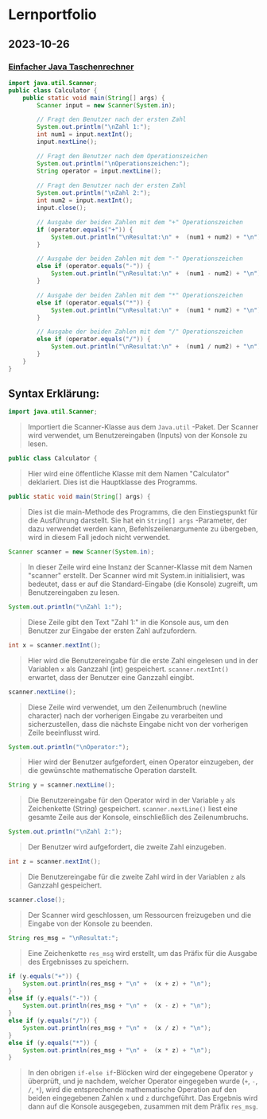 # Lernportfolio

## 2023-10-26

### [Einfacher Java Taschenrechner](calculator.java)

~~~~java
import java.util.Scanner;
public class Calculator {
    public static void main(String[] args) {
        Scanner input = new Scanner(System.in);

        // Fragt den Benutzer nach der ersten Zahl
        System.out.println("\nZahl 1:");
        int num1 = input.nextInt();
        input.nextLine();

        // Fragt den Benutzer nach dem Operationszeichen
        System.out.println("\nOperationszeichen:");
        String operator = input.nextLine();
        
        // Fragt den Benutzer nach der ersten Zahl
        System.out.println("\nZahl 2:");
        int num2 = input.nextInt();
        input.close();

        // Ausgabe der beiden Zahlen mit dem "+" Operationszeichen
        if (operator.equals("+")) {
            System.out.println("\nResultat:\n" +  (num1 + num2) + "\n");
        }

        // Ausgabe der beiden Zahlen mit dem "-" Operationszeichen
        else if (operator.equals("-")) {
            System.out.println("\nResultat:\n" +  (num1 - num2) + "\n");
        }

        // Ausgabe der beiden Zahlen mit dem "*" Operationszeichen
        else if (operator.equals("*")) {
            System.out.println("\nResultat:\n" +  (num1 * num2) + "\n");
        }

        // Ausgabe der beiden Zahlen mit dem "/" Operationszeichen
        else if (operator.equals("/")) {
            System.out.println("\nResultat:\n" +  (num1 / num2) + "\n");
        }
    }
}
~~~~


## Syntax Erklärung:

~~~~java
import java.util.Scanner;
~~~~

> Importiert die Scanner-Klasse aus dem `Java.util` -Paket. Der Scanner wird verwendet, um Benutzereingaben (Inputs) von der Konsole zu lesen.

~~~~java
public class Calculator {
~~~~
 > Hier wird eine öffentliche Klasse mit dem Namen "Calculator" deklariert. Dies ist die Hauptklasse des Programms.

~~~~java
public static void main(String[] args) {
~~~~
> Dies ist die main-Methode des Programms, die den Einstiegspunkt für die Ausführung darstellt. Sie hat ein `String[] args` -Parameter, der dazu verwendet werden kann, Befehlszeilenargumente zu übergeben, wird in diesem Fall jedoch nicht verwendet.

~~~~java
Scanner scanner = new Scanner(System.in);
~~~~
> In dieser Zeile wird eine Instanz der Scanner-Klasse mit dem Namen "scanner" erstellt. Der Scanner wird mit System.in initialisiert, was bedeutet, dass er auf die Standard-Eingabe (die Konsole) zugreift, um Benutzereingaben zu lesen.

~~~~java
System.out.println("\nZahl 1:");
~~~~
> Diese Zeile gibt den Text "Zahl 1:" in die Konsole aus, um den Benutzer zur Eingabe der ersten Zahl aufzufordern.

~~~~java
int x = scanner.nextInt();
~~~~
> Hier wird die Benutzereingabe für die erste Zahl eingelesen und in der Variablen `x` als Ganzzahl (int) gespeichert. `scanner.nextInt()` erwartet, dass der Benutzer eine Ganzzahl eingibt.

~~~~java
scanner.nextLine();
~~~~
> Diese Zeile wird verwendet, um den Zeilenumbruch (newline character) nach der vorherigen Eingabe zu verarbeiten und sicherzustellen, dass die nächste Eingabe nicht von der vorherigen Zeile beeinflusst wird.


~~~~java
System.out.println("\nOperator:");
~~~~
> Hier wird der Benutzer aufgefordert, einen Operator einzugeben, der die gewünschte mathematische Operation darstellt.

~~~~java
String y = scanner.nextLine();
~~~~
> Die Benutzereingabe für den Operator wird in der Variable `y` als Zeichenkette (String) gespeichert. `scanner.nextLine()` liest eine gesamte Zeile aus der Konsole, einschließlich des Zeilenumbruchs.

~~~~java
System.out.println("\nZahl 2:");
~~~~
> Der Benutzer wird aufgefordert, die zweite Zahl einzugeben.

~~~~java
int z = scanner.nextInt();
~~~~
> Die Benutzereingabe für die zweite Zahl wird in der Variablen `z` als Ganzzahl gespeichert.

~~~~java
scanner.close();
~~~~
> Der Scanner wird geschlossen, um Ressourcen freizugeben und die Eingabe von der Konsole zu beenden.

~~~~java
String res_msg = "\nResultat:";
~~~~
> Eine Zeichenkette `res_msg` wird erstellt, um das Präfix für die Ausgabe des Ergebnisses zu speichern.

~~~~java
if (y.equals("+")) {
    System.out.println(res_msg + "\n" +  (x + z) + "\n");
}
else if (y.equals("-")) {
    System.out.println(res_msg + "\n" +  (x - z) + "\n");
}
else if (y.equals("/")) {
    System.out.println(res_msg + "\n" +  (x / z) + "\n");
}
else if (y.equals("*")) {
    System.out.println(res_msg + "\n" +  (x * z) + "\n");
}
~~~~
> In den obrigen `if-else if`-Blöcken wird der eingegebene Operator `y` überprüft, und je nachdem, welcher Operator eingegeben wurde (`+`, `-`, `/`, `*`), wird die entsprechende mathematische Operation auf den beiden eingegebenen Zahlen `x` und `z` durchgeführt. Das Ergebnis wird dann auf die Konsole ausgegeben, zusammen mit dem Präfix `res_msg`.
